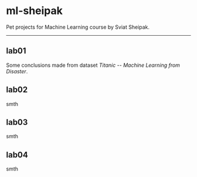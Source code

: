 # ml-sheipak
Pet projects for Machine Learning course by Sviat Sheipak.
__________________________________________________________
## lab01
Some conclusions made from dataset *Titanic -- Machine Learning from Disaster*.
## lab02
smth
## lab03
smth
## lab04
smth
